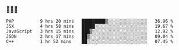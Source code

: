 ### 👋👋👋
<!--START_SECTION:waka-->
```text
PHP          9 hrs 20 mins   █████████▒░░░░░░░░░░░░░░░   36.96 % 
JSX          4 hrs 58 mins   █████░░░░░░░░░░░░░░░░░░░░   19.67 % 
JavaScript   3 hrs 15 mins   ███▒░░░░░░░░░░░░░░░░░░░░░   12.92 % 
JSON         2 hrs 17 mins   ██▒░░░░░░░░░░░░░░░░░░░░░░   09.04 % 
C++          1 hr 52 mins    ██░░░░░░░░░░░░░░░░░░░░░░░   07.45 % 
```
<!--END_SECTION:waka-->
